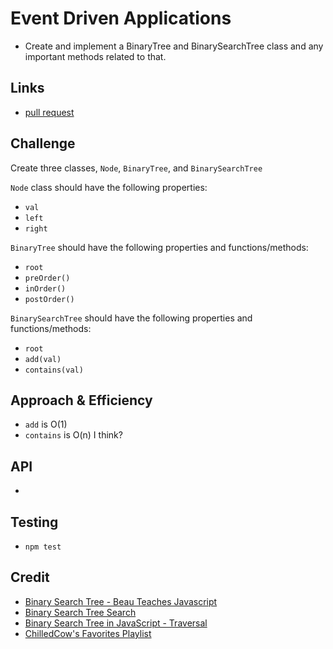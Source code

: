 # Event Driven Applications
    
- Create and implement a BinaryTree and BinarySearchTree class and any important methods related to that.
    
## Links
    
- [pull request]()
    
## Challenge
    
Create three classes, `Node`, `BinaryTree`, and `BinarySearchTree`

`Node` class should have the following properties:
* `val`
* `left`
* `right`

`BinaryTree` should have the following properties and functions/methods:
* `root`
* `preOrder()`
* `inOrder()`
* `postOrder()`

`BinarySearchTree` should have the following properties and functions/methods:
* `root`
* `add(val)`
* `contains(val)`
    
## Approach & Efficiency
    
- `add` is O(1)
- `contains` is O(n) I think?
    
## API
    
-
    
## Testing
    
- `npm test`

## Credit
- [Binary Search Tree - Beau Teaches Javascript](https://www.youtube.com/watch?v=5cU1ILGy6dM)
- [Binary Search Tree Search](https://www.youtube.com/watch?v=zm83jPHZ-jA&list=PLrmLmBdmIlpv_jNDXtJGYTPNQ2L1gdHxu&index=3&t=0s)
- [Binary Search Tree in JavaScript - Traversal](https://www.youtube.com/watch?v=dbK1rKyLsBA)
- [ChilledCow's Favorites Playlist](https://open.spotify.com/playlist/31FWVQBp3WQydWLNhO0ACi)